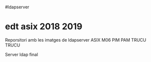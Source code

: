 #ldapserver
# edt asix 2018 2019

Reporsitori amb les imatges de ldapserver
ASIX M06
PIM PAM TRUCU TRUCU

Server ldap final
